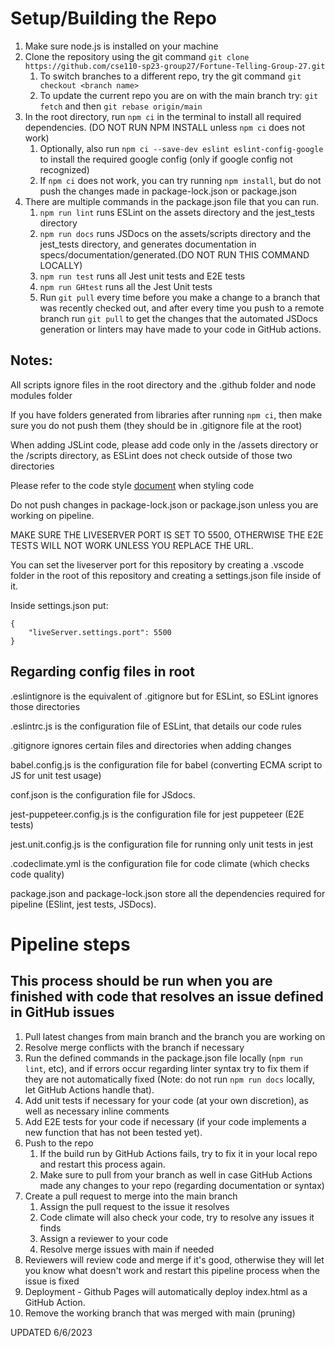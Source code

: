 # Setup/Building the Repo

1. Make sure node.js is installed on your machine
2. Clone the repository using the git command ```git clone https://github.com/cse110-sp23-group27/Fortune-Telling-Group-27.git```
   1. To switch branches to a different repo, try the git command ```git checkout <branch name>```
   2. To update the current repo you are on with the main branch try: ```git fetch``` and then ```git rebase origin/main```
3. In the root directory, run ```npm ci``` in the terminal to install all required dependencies. (DO NOT RUN NPM INSTALL unless `npm ci` does not work)
   1. Optionally, also run ```npm ci --save-dev eslint eslint-config-google``` to install the required google config (only if google config not recognized)
   2. If ```npm ci``` does not work, you can try running `npm install`, but do not push the changes made in package-lock.json or package.json
4. There are multiple commands in the package.json file that you can run.
   1. ```npm run lint``` runs ESLint on the assets directory and the jest_tests directory
   2. ```npm run docs``` runs JSDocs on the assets/scripts directory and the jest_tests directory, and generates documentation in specs/documentation/generated.(DO NOT RUN THIS COMMAND LOCALLY)
   3. ```npm run test``` runs all Jest unit tests and E2E tests
   4. ```npm run GHtest``` runs all the Jest Unit tests
   5. Run `git pull` every time before you make a change to a branch that was recently checked out, and after every time you push to a remote branch run `git pull` to get the changes that the automated JSDocs generation or linters may have made to your code in GitHub actions.

## Notes:

All scripts ignore files in the root directory and the .github folder and node modules folder

If you have folders generated from libraries after running `npm ci`, then make sure you do not push them (they should be in .gitignore file at the root)

When adding JSLint code, please add code only in the /assets directory or the /scripts directory, as ESLint does not check outside of those two directories

Please refer to the code style [document](/specs/documentation/codestyle.md) when styling code

Do not push changes in package-lock.json or package.json unless you are working on pipeline.

MAKE SURE THE LIVESERVER PORT IS SET TO 5500, OTHERWISE THE E2E TESTS WILL NOT WORK UNLESS YOU REPLACE THE URL.

You can set the liveserver port for this repository by creating a .vscode folder in the root of this repository and creating a settings.json file inside of it. 

Inside settings.json put:

```
{
    "liveServer.settings.port": 5500
}
```

## Regarding config files in root

.eslintignore is the equivalent of .gitignore but for ESLint, so ESLint ignores those directories

.eslintrc.js is the configuration file of ESLint, that details our code rules

.gitignore ignores certain files and directories when adding changes

babel.config.js is the configuration file for babel (converting ECMA script to JS for unit test usage)

conf.json is the configuration file for JSdocs.

jest-puppeteer.config.js is the configuration file for jest puppeteer (E2E tests)

jest.unit.config.js is the configuration file for running only unit tests in jest

.codeclimate.yml is the configuration file for code climate (which checks code quality)

package.json and package-lock.json store all the dependencies required for pipeline (ESlint, jest tests, JSDocs).

# Pipeline steps
## This process should be run when you are finished with code that resolves an issue defined in GitHub issues


1. Pull latest changes from main branch and the branch you are working on
2. Resolve merge conflicts with the branch if necessary
3. Run the defined commands in the package.json file locally (```npm run lint```, etc), and if errors occur regarding linter syntax try to fix them if they are not automatically fixed (Note: do not run ```npm run docs``` locally, let GitHub Actions handle that).
4. Add unit tests if necessary for your code (at your own discretion), as well as necessary inline comments
5. Add E2E tests for your code if necessary (if your code implements a new function that has not been tested yet).
7. Push to the repo
   1. If the build run by GitHub Actions fails, try to fix it in your local repo and restart this process again.
   2. Make sure to pull from your branch as well in case GitHub Actions made any changes to your repo (regarding documentation or syntax)
8. Create a pull request to merge into the main branch 
   1. Assign the pull request to the issue it resolves
   2. Code climate will also check your code, try to resolve any issues it finds
   3. Assign a reviewer to your code
   4. Resolve merge issues with main if needed
9. Reviewers will review code and merge if it's good, otherwise they will let you know what doesn't work and restart this pipeline process when the issue is fixed
10. Deployment - Github Pages will automatically deploy index.html as a GitHub Action.
11. Remove the working branch that was merged with main (pruning)

UPDATED 6/6/2023
